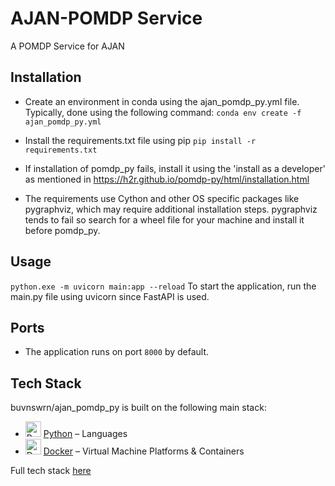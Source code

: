 # AJAN-POMDP Service
A POMDP Service for AJAN

## Installation
- Create an environment in conda using the ajan_pomdp_py.yml file. Typically, done using the following command:
```conda env create -f ajan_pomdp_py.yml```
 
- Install the requirements.txt file using pip
```pip install -r requirements.txt```
- If installation of pomdp_py fails, install it using the 'install as a developer' as mentioned in https://h2r.github.io/pomdp-py/html/installation.html
- The requirements use Cython and other OS specific packages like pygraphviz, which may require additional installation steps. pygraphviz tends to fail so search for a wheel file for your machine and install it before pomdp_py.


## Usage
```python.exe -m uvicorn main:app --reload```
To start the application, run the main.py file using uvicorn since FastAPI is used.

## Ports
- The application runs on port `8000` by default.

## Tech Stack
buvnswrn/ajan_pomdp_py is built on the following main stack:

- <img width='25' height='25' src='https://img.stackshare.io/service/993/pUBY5pVj.png' alt='Python'/> [Python](https://www.python.org) – Languages
- <img width='25' height='25' src='https://img.stackshare.io/service/586/n4u37v9t_400x400.png' alt='Docker'/> [Docker](https://www.docker.com/) – Virtual Machine Platforms & Containers

Full tech stack [here](/techstack.md)
